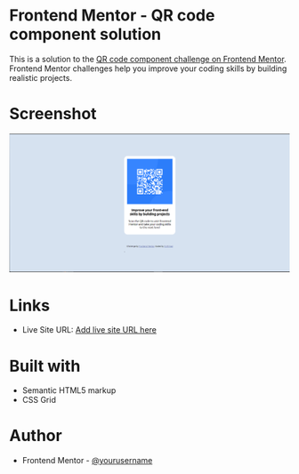 # Frontend Mentor - QR code component solution

This is a solution to the [QR code component challenge on Frontend Mentor](https://www.frontendmentor.io/challenges/qr-code-component-iux_sIO_H). Frontend Mentor challenges help you improve your coding skills by building realistic projects. 


# Screenshot

![Design preview for the QR code component coding challenge](./images/qr_ss.PNG)

# Links

- Live Site URL: [Add live site URL here](https://your-live-site-url.com)

# Built with

- Semantic HTML5 markup
- CSS Grid

# Author

- Frontend Mentor - [@yourusername](https://www.frontendmentor.io/profile/yourusername)





